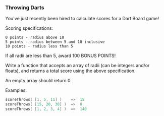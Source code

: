 ### Throwing Darts

You've just recently been hired to calculate scores for a Dart Board game!

Scoring specifications:

    0 points - radius above 10
    5 points - radius between 5 and 10 inclusive
    10 points - radius less than 5

If all radii are less than 5, award 100 BONUS POINTS!

Write a function that accepts an array of radii (can be integers and/or floats), and returns a total score using the above specification.

An empty array should return 0.

Examples:
```c
scoreThrows( [1, 5, 11] )    =>  15
scoreThrows( [15, 20, 30] )  =>  0
scoreThrows( [1, 2, 3, 4] )  =>  140
